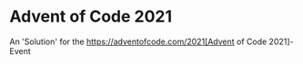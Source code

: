 # Advent of Code 2021

An 'Solution' for the https://adventofcode.com/2021[Advent of Code 2021]-Event
